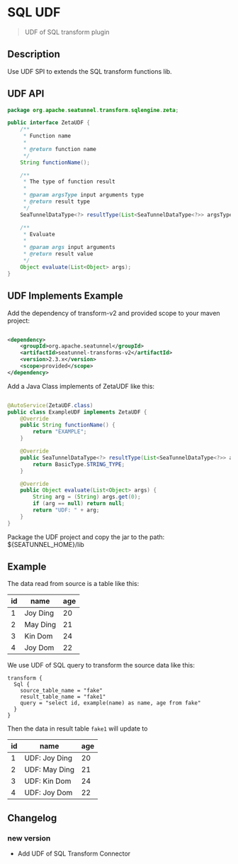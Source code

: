 # SQL UDF

> UDF of SQL transform plugin

## Description

Use UDF SPI to extends the SQL transform functions lib.

## UDF API

```java
package org.apache.seatunnel.transform.sqlengine.zeta;

public interface ZetaUDF {
    /**
     * Function name
     *
     * @return function name
     */
    String functionName();

    /**
     * The type of function result
     *
     * @param argsType input arguments type
     * @return result type
     */
    SeaTunnelDataType<?> resultType(List<SeaTunnelDataType<?>> argsType);

    /**
     * Evaluate
     *
     * @param args input arguments
     * @return result value
     */
    Object evaluate(List<Object> args);
}
```

## UDF Implements Example

Add the dependency of transform-v2 and provided scope to your maven project:

```xml

<dependency>
    <groupId>org.apache.seatunnel</groupId>
    <artifactId>seatunnel-transforms-v2</artifactId>
    <version>2.3.x</version>
    <scope>provided</scope>
</dependency>
```

Add a Java Class implements of ZetaUDF like this:

```java

@AutoService(ZetaUDF.class)
public class ExampleUDF implements ZetaUDF {
    @Override
    public String functionName() {
        return "EXAMPLE";
    }

    @Override
    public SeaTunnelDataType<?> resultType(List<SeaTunnelDataType<?>> argsType) {
        return BasicType.STRING_TYPE;
    }

    @Override
    public Object evaluate(List<Object> args) {
        String arg = (String) args.get(0);
        if (arg == null) return null;
        return "UDF: " + arg;
    }
}
```

Package the UDF project and copy the jar to the path: ${SEATUNNEL_HOME}/lib

## Example

The data read from source is a table like this:

| id |   name   | age |
|----|----------|-----|
| 1  | Joy Ding | 20  |
| 2  | May Ding | 21  |
| 3  | Kin Dom  | 24  |
| 4  | Joy Dom  | 22  |

We use UDF of SQL query to transform the source data like this:

```
transform {
  Sql {
    source_table_name = "fake"
    result_table_name = "fake1"
    query = "select id, example(name) as name, age from fake"
  }
}
```

Then the data in result table `fake1` will update to

| id |     name      | age |
|----|---------------|-----|
| 1  | UDF: Joy Ding | 20  |
| 2  | UDF: May Ding | 21  |
| 3  | UDF: Kin Dom  | 24  |
| 4  | UDF: Joy Dom  | 22  |

## Changelog

### new version

- Add UDF of SQL Transform Connector